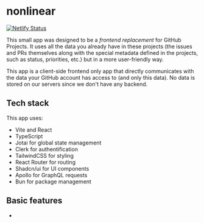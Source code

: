 # nonlinear

[![Netlify Status](https://api.netlify.com/api/v1/badges/71e9504d-0ffe-410a-ba11-ca826320a928/deploy-status)](https://app.netlify.com/sites/nonlinearapp/deploys)

This small app was designed to be a _frontend replacement_ for GitHub Projects.
It uses all the data you already have in these projects (the issues and PRs
themselves along with the special metadata defined in the projects, such as
status, priorities, etc.) but in a more user-friendly way.

This app is a client-side frontend only app that directly communicates with the
data your GitHub account has access to (and only this data). No data is stored on
our servers since we don't have any backend.

## Tech stack

This app uses:
- Vite and React
- TypeScript
- Jotai for global state management
- Clerk for authentification
- TailwindCSS for styling
- React Router for routing
- Shadcn/ui for UI components
- Apollo for GraphQL requests
- Bun for package management

## Basic features

-
